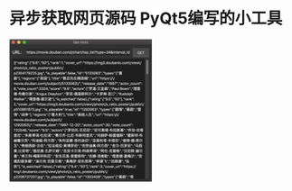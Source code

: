 # 异步获取网页源码 PyQt5编写的小工具
<img src="https://raw.githubusercontent.com/Zoe0313/GetHtmlTool/master/preview.png" width="50%">
